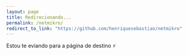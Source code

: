 ```yaml
---
layout: page
title: Redirecionando...
permalink: /netmikro/
redirect_to_link: "https://github.com/henriquesebastiao/netmikro"
---
```


Estou te eviando para a página de destino ⚡
